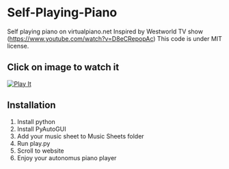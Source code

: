 # Self-Playing-Piano
Self playing piano on virtualpiano.net
Inspired by Westworld TV show (https://www.youtube.com/watch?v=D8eCRepopAc)
This code is under MIT license.

## Click on image to watch it
[![Play It](https://assets3.thrillist.com/v1/image/1808058/size/tmg-facebook_social.jpg)](https://www.youtube.com/watch?v=LqMsGQnSHh8)

## Installation
1. Install python
2. Install PyAutoGUI
3. Add your music sheet to Music Sheets folder
4. Run play.py 
5. Scroll to website
6. Enjoy your autonomus piano player
